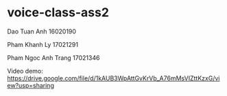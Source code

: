 # voice-class-ass2

Dao Tuan Anh   16020190

Pham Khanh Ly  17021291

Pham Ngoc Anh Trang  17021346

Video demo: https://drive.google.com/file/d/1kAUB3WpAttGvKrVb_A76mMsVIZttKzxG/view?usp=sharing
